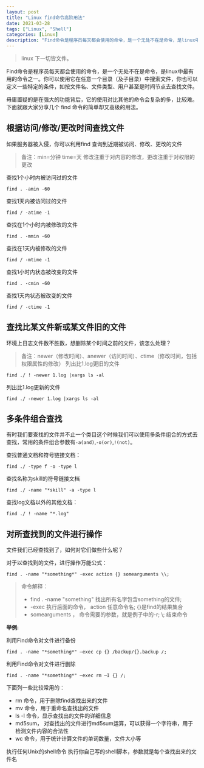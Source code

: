 ```yaml
---
layout: post
title: "Linux find命令高阶用法"
date: 2021-03-28
tags: ["Linux", "Shell"]
categories: [Linux]
description: "Find命令是程序员每天都会使用的命令，是一个无处不在是命令，是linux中最有用的命令之一。你可以使用它在任意一个目录（及子目录）中搜索文件，你也可以定义一些特定的条件，如按文件名、文件类型、用户甚至是时间节点去查找文件。本文大家分享几个 find 命令的简单却又高级的用法"
---
```


> linux 下一切皆文件。

Find命令是程序员每天都会使用的命令，是一个无处不在是命令，是linux中最有用的命令之一。你可以使用它在任意一个目录（及子目录）中搜索文件，你也可以定义一些特定的条件，如按文件名、文件类型、用户甚至是时间节点去查找文件。

毋庸置疑的是在强大的功能背后，它的使用对比其他的命令会复杂的多，比较难。下面就跟大家分享几个 find 命令的简单却又高级的用法。

## 根据访问/修改/更改时间查找文件

如果服务器被入侵，你可以利用find 查询到近期被访问、修改、更改的文件

> 备注：min=分钟 time=天 修改注重于对内容的修改，更改注重于对权限的更改

查找1个小时内被访问过的文件

```shell
find . -amin -60
```

查找1天内被访问过的文件

```shell
find / -atime -1
```

查找在1个小时内被修改的文件

```shell
find . -mmin -60
```

查找在1天内被修改的文件

```shell
find / -mtime -1
```

查找1小时内状态被改变的文件

```shell
find . -cmin -60
```

查找1天内状态被改变的文件

```shell
find / -ctime -1
```

## 查找比某文件新或某文件旧的文件

环境上日志文件数不胜数，想删除某个时间之前的文件，该怎么处理？

> 备注：newer（修改时间）、anewer（访问时间）、ctime（修改时间，包括权限属性的修改）
列出比1.log更旧的文件

```shell
find ./ ! -newer 1.log |xargs ls -al
```

列出比1.log更新的文件

```shell
find ./ -newer 1.log |xargs ls -al
```

## 多条件组合查找

有时我们要查找的文件并不止一个类目这个时候我们可以使用多条件组合的方式去查找，常用的条件组合参数有`-a(and)`,`-o(or)`,`!(not)`。

查找普通文档和符号链接文档：

```shell
find ./ -type f -o -type l
```

查找名称为skill的符号链接文档

```shell
find ./ -name "*skill" -a -type l
```

查找log文档以外的其他文档：

```shell
find ./ ! -name "*.log"
```

## 对所查找到的文件进行操作

文件我们已经查找到了，如何对它们做些什么呢？

对于以查找到的文件，进行操作万能公式：

```shell
find . -name "*something*" -exec action {} somearguments \\;
```

> 命令解释：
> - find . -name "something" 找出所有名字包含something的文件;
> - -exec 执行后面的命令， action 任意命令名; {}是find的结果集合
> - somearguments ， 命令需要的参数，就是例子中的-r; \\; 结束命令

**举例:**

利用Find命令对文件进行备份

```shell
find . -name "*something*" –exec cp {} /backup/{}.backup /;
```

利用Find命令对文件进行删除

```shell
find . -name "*something*" –exec rm –I {} /;
```

下面列一些比较常用的：

- rm 命令，用于删除find查找出来的文件
- mv 命令，用于重命名查找出的文件
- ls -l 命令，显示查找出的文件的详细信息
- md5sum， 对查找出的文件进行md5sum运算，可以获得一个字符串，用于检测文件内容的合法性
- wc 命令，用于统计计算文件的单词数量，文件大小等

执行任何Unix的shell命令
执行你自己写的shell脚本，参数就是每个查找出来的文件名
